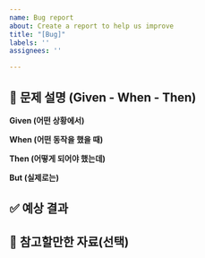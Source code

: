 ```yaml
---
name: Bug report
about: Create a report to help us improve
title: "[Bug]"
labels: ''
assignees: ''

---
```


## 📌 문제 설명 (Given - When - Then)
<!-- 가능하면 아래 양식에 따라 버그 상황을 기술해주세요 -->

**Given (어떤 상황에서)**  
<!-- 예: 사용자가 로그인 페이지에 접근하고, 유효한 이메일과 비밀번호를 입력했을 때 -->

**When (어떤 동작을 했을 때)**  
<!-- 예: '로그인' 버튼을 클릭하면 -->

**Then (어떻게 되어야 했는데)**  
<!-- 예: 메인 페이지로 이동해야 했지만 -->

**But (실제로는)**  
<!-- 예: '비밀번호가 틀렸습니다' 라는 오류 메시지가 출력됨 -->

## ✅ 예상 결과
<!-- 
예상했던 정상적인 결과가 어떤 것이었는지 설명해주세요
-->

## 🔎 참고할만한 자료(선택)
